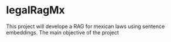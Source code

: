 # legalRagMx
This project will develope a RAG for mexican laws using sentence embeddings.
The main objective of the project
